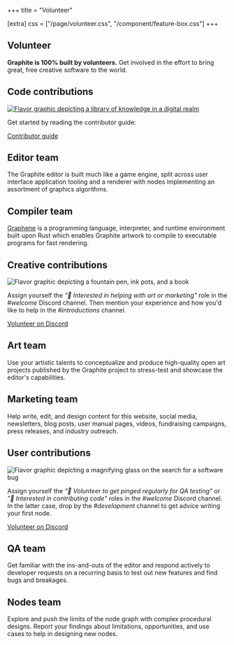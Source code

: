 +++
title = "Volunteer"

[extra]
css = ["/page/volunteer.css", "/component/feature-box.css"]
+++

<section>
<div class="block">

# Volunteer

**Graphite is 100% built by volunteers.** Get involved in the effort to bring great, free creative software to the world.

</div>
</section>

<section>

## Code contributions

<div class="feature-box-narrow">

<a href="/volunteer/guide">
	<img src="https://static.graphite.rs/content/volunteer/code-contributions.avif" class="feature-box-full-image" style="aspect-ratio: 3/1 auto; background: var(--color-seaside)" onerror="this.onerror = null; this.src = this.src.replace('.avif', '.jpg')" alt="Flavor graphic depicting a library of knowledge in a digital realm" />
</a>

Get started by reading the contributor guide:

<a href="/volunteer/guide" class="button arrow">Contributor guide</a>

</div>

<div class="diptych code-contributions">

<div class="block feature-box-narrow">

<h1 class="feature-box-header">Editor team</h1>

The Graphite editor is built much like a game engine, split across user interface application tooling and a renderer with nodes implementing an assortment of graphics algorithms.

</div>
<div class="block feature-box-narrow">

<h1 class="feature-box-header">Compiler team</h1>

[Graphene](/volunteer/guide/graphene) is a programming language, interpreter, and runtime environment built upon Rust which enables Graphite artwork to compile to executable programs for fast rendering.

</div>

</div>

</section>

<section>

## Creative contributions

<div class="feature-box-narrow">

<img src="https://static.graphite.rs/content/volunteer/creative-contributions.avif" class="feature-box-full-image" style="aspect-ratio: 3/1 auto; background: var(--color-lemon)" onerror="this.onerror = null; this.src = this.src.replace('.avif', '.jpg')" alt="Flavor graphic depicting a fountain pen, ink pots, and a book" />
</a>

Assign yourself the *"🙌 Interested in helping with art or marketing"* role in the *#welcome* Discord channel. Then mention your experience and how you'd like to help in the *#introductions* channel.

<a href="https://discord.graphite.rs" class="button arrow">Volunteer on Discord</a>

</div>

<div class="diptych creative-contributions">

<div class="block feature-box-narrow">

<h1 class="feature-box-header">Art team</h1>

Use your artistic talents to conceptualize and produce high-quality open art projects published by the Graphite project to stress-test and showcase the editor's capabilities.

</div>
<div class="block feature-box-narrow">

<h1 class="feature-box-header">Marketing team</h1>

Help write, edit, and design content for this website, social media, newsletters, blog posts, user manual pages, videos, fundraising campaigns, press releases, and industry outreach.

</div>

</div>

</section>

<section>

## User contributions

<div class="feature-box-narrow">

<img src="https://static.graphite.rs/content/volunteer/user-contributions.avif" class="feature-box-full-image" style="aspect-ratio: 3/1 auto; background: var(--color-lilac)" onerror="this.onerror = null; this.src = this.src.replace('.avif', '.jpg')" alt="Flavor graphic depicting a magnifying glass on the search for a software bug" />

Assign yourself the *"🐒 Volunteer to get pinged regularly for QA testing"* or *"🤖 Interested in contributing code"* roles in the *#welcome* Discord channel. In the latter case, drop by the *#development* channel to get advice writing your first node.

<a href="https://discord.graphite.rs" class="button arrow">Volunteer on Discord</a>

</div>

<div class="diptych user-contributions">

<div class="block feature-box-narrow">

<h1 class="feature-box-header">QA team</h1>

Get familiar with the ins-and-outs of the editor and respond actively to developer requests on a recurring basis to test out new features and find bugs and breakages.

</div>
<div class="block feature-box-narrow">

<h1 class="feature-box-header">Nodes team</h1>

Explore and push the limits of the node graph with complex procedural designs. Report your findings about limitations, opportunities, and use cases to help in designing new nodes.

</div>

</div>

</section>
